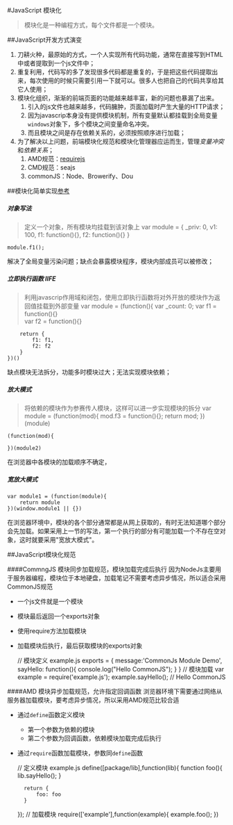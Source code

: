 #JavaScript 模块化
> 模块化是一种编程方式，每个文件都是一个模块。

##JavaScript开发方式演变
1. 刀耕火种，最原始的方式，一个人实现所有代码功能，通常在直接写到HTML中或者提取到一个js文件中；
2. 重复利用，代码写的多了发现很多代码都是重复的，于是把这些代码提取出来，每次使用的时候只需要引用一下就可以。很多人也把自己的代码共享给其它人使用；
3. 模块化组织，渐渐的前端页面的功能越来越丰富，新的问题也暴漏了出来。
	1. 引入的js文件也越来越多，代码臃肿，页面加载时产生大量的HTTP请求；
	2. 因为javascrip本身没有提供模块机制，所有变量默认都挂载到全局变量`windows`对象下，多个模块之间变量命名冲突。
	3. 而且模块之间是存在依赖关系的，必须按照顺序进行加载；
4. 为了解决以上问题，前端模块化规范和模块化管理器应运而生，管理*变量冲突*和*依赖关系*；
	1. AMD规范：[requirejs](http://requirejs.org/)
	2. CMD规范：seajs
	3. commonJS：Node、Browerify、Dou


##模块化简单实现[参考](http://www.ruanyifeng.com/blog/2012/10/javascript_module.html)

##### 对象写法
> 定义一个对象，所有模块均挂载到该对象上
	var module = {
		_priv: 0,
		v1: 100,
		f1: function(){},
		f2: function(){}
	}

	module.f1();
解决了全局变量污染问题；缺点会暴露模块程序，模块内部成员可以被修改；

##### 立即执行函数 IIFE
> 利用javascrip作用域和闭包，使用立即执行函数将对外开放的模块作为返回值挂载到外部变量
	var module = (function(){
		var _count: 0;
		var f1 = function(){}	
		var f2 = function(){}	

		return {
			f1: f1,
			f2: f2
		}
	})()
缺点模块无法拆分，功能多时模块过大；无法实现模块依赖；

##### 放大模式
> 将依赖的模块作为参赛传人模块，这样可以进一步实现模块的拆分
	var module = (function(mod){
		mod.f3 = function(){};
		return mod;
	})(module)
	
	(function(mod){

	})(module2)

在浏览器中各模块的加载顺序不确定，

##### 宽放大模式
	var module1 = (function(module){
		return module
	})(window.module1 || {})
在浏览器环境中，模块的各个部分通常都是从网上获取的，有时无法知道哪个部分会先加载。如果采用上一节的写法，第一个执行的部分有可能加载一个不存在空对象，这时就要采用"宽放大模式"。



##JavaScript模块化规范

####CommngJS
模块同步加载规范，模块加载完成后执行
因为NodeJs主要用于服务器编程，模块位于本地硬盘，加载笔记不需要考虑异步情况，所以适合采用CommonJS规范
+ 一个js文件就是一个模块
+ 模块最后返回一个exports对象
+ 使用require方法加载模块
+ 加载模块后执行，最后获取模块的exports对象

	// 模块定义 example.js
	exports = {
		message:'CommonJs Module Demo',
		sayHello: function(){
			console.log("Hello CommonJS");
		}
	}
	// 模块加载
	var example = require('example.js');
	example.sayHello(); // Hello CommonJS


####AMD
模块异步加载规范，允许指定回调函数
浏览器环境下需要通过网络从服务器加载模块，要考虑异步情况，所以采用AMD规范比较合适
+ 通过`define`函数定义模块
	* 第一个参数为依赖的模块
	* 第二个参数为回调函数，依赖模块加载完成后执行
+ 通过`require`函数加载模块，参数同`define`函数

	// 定义模块 example.js
	define([package/lib],function(lib){
		function foo(){
			lib.sayHello();
		}

		return {
			foo: foo
		}
	});
	// 加载模块
	require(['example'],function(example){
		example.foo();
	})

